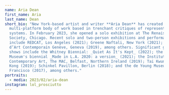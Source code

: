 ```yaml
---
name: Aria Dean
first_name: Aria
last_name: Dean
short_bio: "New York-based artist and writer **Aria Dean** has created a
  multi-platform body of work based in trenchant critiques of representational
  systems. In February 2023, she opened a solo exhibition at The Renaissance
  Society, Chicago. Recent solo and two-person exhibitions and performances
  include REDCAT, Los Angeles (2021); Greene Naftali, New York (2021); Centre
  d’Art Contemporain Genève, Geneva (2019), among others. Significant group
  shows include the Whitney Biennial: _Quiet As It's Kept_ (2022); the Hammer
  Museum's biennial _Made in L.A. 2020: a version_ (2021); the Institute of
  Contemporary Art, The MAC, Belfast, Northern Ireland (2019); Tai Kwun, Hong
  Kong (2019); Schinkel Pavillon, Berlin (2018); and the de Young Museum, San
  Francisco (2017), among others."
portraits:
  - media: 2023/02/aria-dean
instagram: lol_prosciutto
---
```

